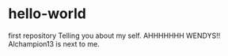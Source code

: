 # hello-world
first repository
Telling you about my self. AHHHHHHH WENDYS!! Alchampion13 is next to me.
